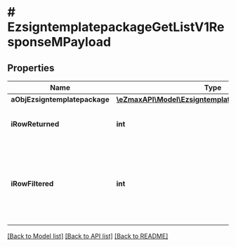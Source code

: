 # # EzsigntemplatepackageGetListV1ResponseMPayload

## Properties

Name | Type | Description | Notes
------------ | ------------- | ------------- | -------------
**aObjEzsigntemplatepackage** | [**\eZmaxAPI\Model\EzsigntemplatepackageListElement[]**](EzsigntemplatepackageListElement.md) |  |
**iRowReturned** | **int** | The number of rows returned |
**iRowFiltered** | **int** | The number of rows matching your filters (if any) or the total number of rows |

[[Back to Model list]](../../README.md#models) [[Back to API list]](../../README.md#endpoints) [[Back to README]](../../README.md)
